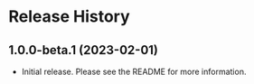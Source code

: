# Release History

## 1.0.0-beta.1 (2023-02-01)

- Initial release. Please see the README for more information.
